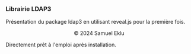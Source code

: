 ### Librairie LDAP3
Présentation du package ldap3 en utilisant reveal.js pour la première fois.

<div align="center">
  © 2024 Samuel Eklu
</div>

Directement prêt à l'emploi après installation.
